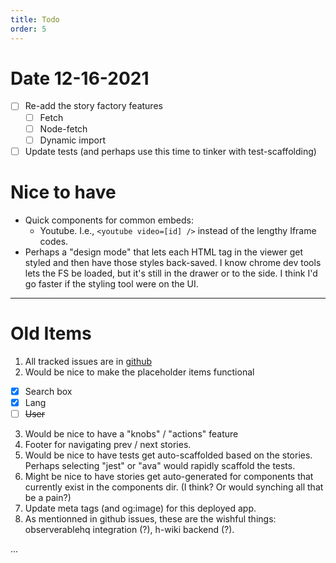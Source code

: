 ```yaml
---
title: Todo
order: 5
---
```


# Date 12-16-2021

* [ ] Re-add the story factory features
  - [ ] Fetch
  - [ ] Node-fetch
  - [ ] Dynamic import
* [ ] Update tests (and perhaps use this time to tinker with test-scaffolding)

# Nice to have 

* Quick components for common embeds:
  - Youtube. I.e., `<youtube video=[id] />` instead of the lengthy Iframe codes.
* Perhaps a "design mode" that lets each HTML tag in the viewer get styled and then have those styles back-saved. I know chrome dev tools lets the FS be loaded, but it's still in the drawer or to the side. I think I'd go faster if the styling tool were on the UI. 
---

# Old Items

1. All tracked issues are in [github](https://github.com/richardeschloss/nuxt-stories/issues)
2. Would be nice to make the placeholder items functional
  - [x] Search box
  - [x] Lang 
  - [ ] ~~User~~
3. Would be nice to have a "knobs" / "actions" feature 
4. Footer for navigating prev / next stories.
5. Would be nice to have tests get auto-scaffolded based on the stories. Perhaps selecting "jest" or "ava" would rapidly scaffold the tests.
6. Might be nice to have stories get auto-generated for components that currently exist in the components dir. (I think? Or would synching all that be a pain?)
7. Update meta tags (and og:image) for this deployed app.
8. As mentionned in github issues, these are the wishful things: observerablehq integration (?), h-wiki backend (?).

...
